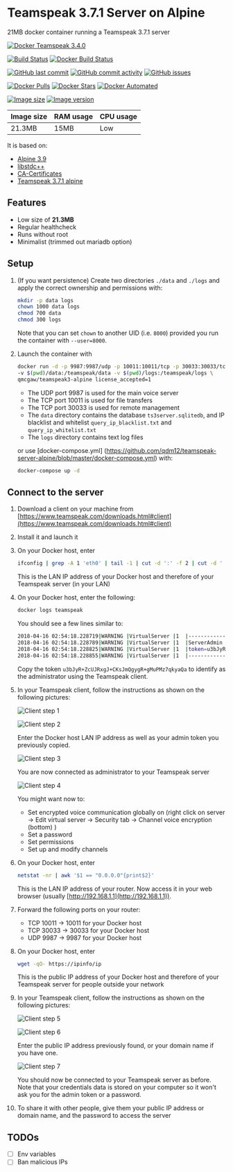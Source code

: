 # Teamspeak 3.7.1 Server on Alpine

21MB docker container running a Teamspeak 3.7.1 server

[![Docker Teamspeak 3.4.0](https://github.com/qdm12/teamspeak-server-alpine/raw/master/readme/title.png)](https://hub.docker.com/r/qmcgaw/teamspeak3-alpine)

[![Build Status](https://travis-ci.org/qdm12/teamspeak-server-alpine.svg?branch=master)](https://travis-ci.org/qdm12/teamspeak-server-alpine)
[![Docker Build Status](https://img.shields.io/docker/build/qmcgaw/teamspeak3-alpine.svg)](https://hub.docker.com/r/qmcgaw/teamspeak3-alpine)

[![GitHub last commit](https://img.shields.io/github/last-commit/qdm12/teamspeak-server-alpine.svg)](https://github.com/qdm12/teamspeak-server-alpine/issues)
[![GitHub commit activity](https://img.shields.io/github/commit-activity/y/qdm12/teamspeak-server-alpine.svg)](https://github.com/qdm12/teamspeak-server-alpine/issues)
[![GitHub issues](https://img.shields.io/github/issues/qdm12/teamspeak-server-alpine.svg)](https://github.com/qdm12/teamspeak-server-alpine/issues)

[![Docker Pulls](https://img.shields.io/docker/pulls/qmcgaw/teamspeak3-alpine.svg)](https://hub.docker.com/r/qmcgaw/teamspeak3-alpine)
[![Docker Stars](https://img.shields.io/docker/stars/qmcgaw/teamspeak3-alpine.svg)](https://hub.docker.com/r/qmcgaw/teamspeak3-alpine)
[![Docker Automated](https://img.shields.io/docker/automated/qmcgaw/teamspeak3-alpine.svg)](https://hub.docker.com/r/qmcgaw/teamspeak3-alpine)

[![Image size](https://images.microbadger.com/badges/image/qmcgaw/teamspeak3-alpine.svg)](https://microbadger.com/images/qmcgaw/teamspeak3-alpine)
[![Image version](https://images.microbadger.com/badges/version/qmcgaw/teamspeak3-alpine.svg)](https://microbadger.com/images/qmcgaw/teamspeak3-alpine)

| Image size | RAM usage | CPU usage |
| --- | --- | --- |
| 21.3MB | 15MB | Low |

It is based on:

- [Alpine 3.9](https://alpinelinux.org)
- [libstdc++](https://pkgs.alpinelinux.org/package/3.9/main/x86_64/libstdc++)
- [CA-Certificates](https://pkgs.alpinelinux.org/package/3.9/main/x86_64/ca-certificates)
- [Teamspeak 3.7.1 alpine](https://www.teamspeak.com/en/downloads.html#server)

## Features

- Low size of **21.3MB**
- Regular healthcheck
- Runs without root
- Minimalist (trimmed out mariadb option)

## Setup

1. (If you want persistence) Create two directories `./data` and `./logs` and apply the correct ownership and permissions with:

    ```bash
    mkdir -p data logs
    chown 1000 data logs
    chmod 700 data
    chmod 300 logs
    ```

    Note that you can set `chown` to another UID (i.e. `8000`) provided you run the container with `--user=8000`.

1. Launch the container with

    ```bash
    docker run -d -p 9987:9987/udp -p 10011:10011/tcp -p 30033:30033/tcp \
    -v $(pwd)/data:/teamspeak/data -v $(pwd)/logs:/teamspeak/logs \
    qmcgaw/teamspeak3-alpine license_accepted=1
    ```

    - The UDP port 9987 is used for the main voice server
    - The TCP port 10011 is used for file transfers
    - The TCP port 30033 is used for remote management
    - The `data` directory contains the database `ts3server.sqlitedb`, and IP blacklist and whitelist `query_ip_blacklist.txt` and `query_ip_whitelist.txt`
    - The `logs` directory contains text log files

    or use [docker-compose.yml]    (https://github.com/qdm12/teamspeak-server-alpine/blob/master/docker-compose.yml) with:

    ```bash
    docker-compose up -d
    ```

## Connect to the server

1. Download a client on your machine from [https://www.teamspeak.com/downloads.html#client](https://www.teamspeak.com/downloads.html#client)
1. Install it and launch it
1. On your Docker host, enter

    ```bash
    ifconfig | grep -A 1 'eth0' | tail -1 | cut -d ':' -f 2 | cut -d ' '  -f 1
    ```

    This is the LAN IP address of your Docker host and therefore of your Teamspeak server (in your LAN)

1. On your Docker host, enter the following:

    ```bash
    docker logs teamspeak
    ```

    You should see a few lines similar to:

    ```sh
    2018-04-16 02:54:18.228719|WARNING |VirtualServer |1  |--------------------------------------------------------
    2018-04-16 02:54:18.228789|WARNING |VirtualServer |1  |ServerAdmin privilege key created, please use the line below
    2018-04-16 02:54:18.228825|WARNING |VirtualServer |1  |token=u3bJyR+ZcUJRxgJ+CKsJmQgygR+gMuPMz7qkyaQa
    2018-04-16 02:54:18.228855|WARNING |VirtualServer |1  |--------------------------------------------------------
    ```

    Copy the token `u3bJyR+ZcUJRxgJ+CKsJmQgygR+gMuPMz7qkyaQa` to identify as the administrator using the Teamspeak client.

1. In your Teamspeak client, follow the instructions as shown on the following pictures:

    ![Client step 1](https://github.com/qdm12/teamspeak-server-alpine/blob/master/readme/client1.png?raw=true)

    ![Client step 2](https://github.com/qdm12/teamspeak-server-alpine/blob/master/readme/client2.png?raw=true)

    Enter the Docker host LAN IP address as well as your admin token you previously copied.

    ![Client step 3](https://github.com/qdm12/teamspeak-server-alpine/blob/master/readme/client3.png?raw=true)

    You are now connected as administrator to your Teamspeak server

    ![Client step 4](https://github.com/qdm12/teamspeak-server-alpine/blob/master/readme/client4.png?raw=true)

    You might want now to:
    - Set encrypted voice communication globally on (right click on server -> Edit virtual server -> Security tab -> Channel voice encryption (bottom) )
    - Set a password
    - Set permissions
    - Set up and modify channels

1. On your Docker host, enter

    ```bash
    netstat -nr | awk '$1 == "0.0.0.0"{print$2}'
    ```

    This is the LAN IP address of your router. Now access it in your web browser (usually [http://192.168.1.1](http://192.168.1.1)).

1. Forward the following ports on your router:
    - TCP 10011 -> 10011 for your Docker host
    - TCP 30033 -> 30033 for your Docker host
    - UDP 9987 -> 9987 for your Docker host

1. On your Docker host, enter

    ```bash
    wget -qO- https://ipinfo/ip
    ```

    This is the public IP address of your Docker host and therefore of your Teamspeak server for people outside your network

1. In your Teamspeak client, follow the instructions as shown on the following pictures:

    ![Client step 5](https://github.com/qdm12/teamspeak-server-alpine/blob/master/readme/client1.png?raw=true)

    ![Client step 6](https://github.com/qdm12/teamspeak-server-alpine/blob/master/readme/client2.png?raw=true)

    Enter the public IP address previously found, or your domain name if you have one.

    ![Client step 7](https://github.com/qdm12/teamspeak-server-alpine/blob/master/readme/client5.png?raw=true)

    You should now be connected to your Teamspeak server as before. Note that your credentials data is stored on your computer so it won't ask you for the admin token or a password.

1. To share it with other people, give them your public IP address or domain name, and the password to access the server

## TODOs

- [ ] Env variables
- [ ] Ban malicious IPs
